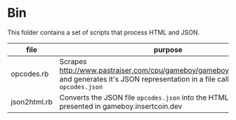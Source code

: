 # Bin

This folder contains a set of scripts that process HTML and JSON.

| file         |  purpose  |
|--------------|-----------|
| opcodes.rb | Scrapes http://www.pastraiser.com/cpu/gameboy/gameboy_opcodes.html and generates it's JSON representation in a file called `opcodes.json` |
| json2html.rb | Converts the JSON file `opcodes.json` into the HTML form presented in gameboy.insertcoin.dev  |
